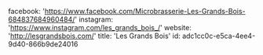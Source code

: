 facebook: 'https://www.facebook.com/Microbrasserie-Les-Grands-Bois-684837684960484/'
instagram: 'https://www.instagram.com/les_grands_bois_/'
website: 'http://lesgrandsbois.com/'
title: 'Les Grands Bois'
id: adc1cc0c-e5ca-4ee4-9d40-866b9de24016
